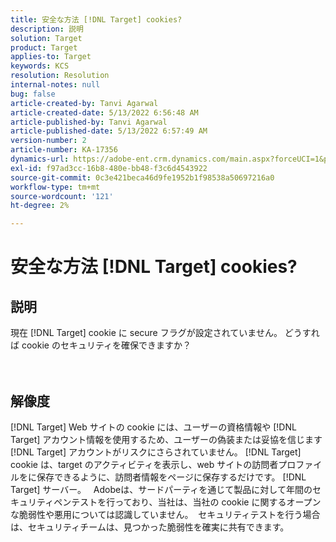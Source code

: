 ```yaml
---
title: 安全な方法 [!DNL Target] cookies?
description: 説明
solution: Target
product: Target
applies-to: Target
keywords: KCS
resolution: Resolution
internal-notes: null
bug: false
article-created-by: Tanvi Agarwal
article-created-date: 5/13/2022 6:56:48 AM
article-published-by: Tanvi Agarwal
article-published-date: 5/13/2022 6:57:49 AM
version-number: 2
article-number: KA-17356
dynamics-url: https://adobe-ent.crm.dynamics.com/main.aspx?forceUCI=1&pagetype=entityrecord&etn=knowledgearticle&id=c85e53db-89d2-ec11-a7b5-00224809c27a
exl-id: f97ad3cc-16b8-480e-bb48-f3c6d4543922
source-git-commit: 0c3e421beca46d9fe1952b1f98538a50697216a0
workflow-type: tm+mt
source-wordcount: '121'
ht-degree: 2%

---
```


# 安全な方法 [!DNL Target] cookies?

## 説明

現在 [!DNL Target] cookie に secure フラグが設定されていません。 どうすれば cookie のセキュリティを確保できますか？<br><br><br>

## 解像度


[!DNL Target] Web サイトの cookie には、ユーザーの資格情報や [!DNL Target] アカウント情報を使用するため、ユーザーの偽装または妥協を信じます [!DNL Target] アカウントがリスクにさらされていません。 [!DNL Target] cookie は、target のアクティビティを表示し、web サイトの訪問者プロファイルをに保存できるように、訪問者情報をページに保存するだけです。 [!DNL Target] サーバー。
 
Adobeは、サードパーティを通じて製品に対して年間のセキュリティペンテストを行っており、当社は、当社の cookie に関するオープンな脆弱性や悪用については認識していません。  セキュリティテストを行う場合は、セキュリティチームは、見つかった脆弱性を確実に共有できます。
